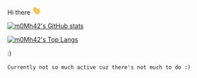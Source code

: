Hi there <img src="https://github.com/ABSphreak/ABSphreak/blob/master/gifs/Hi.gif" width="20px" />

[![m0Mh42's GitHub stats](https://github-readme-stats.vercel.app/api?username=m0Mh42&show_owner&show_icons=true&theme=react&custom_title=hallo&hide=issues)](https://github.com/m0Mh42)

[![m0Mh42's Top Langs](https://github-readme-stats.vercel.app/api/top-langs/?username=m0mh42&show_icons=true&theme=react&custom_title=my%20langs&layout=compact)](https://github.com/m0Mh42)

:)

```Currently not so much active cuz there's not much to do :)```
